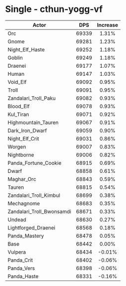# Single - cthun-yogg-vf
| Actor | DPS | Increase |
|---|:---:|:---:|
|Orc|69339|1.31%|
|Gnome|69281|1.23%|
|Night_Elf_Haste|69252|1.18%|
|Goblin|69249|1.18%|
|Draenei|69177|1.07%|
|Human|69147|1.03%|
|Void_Elf|69092|0.95%|
|Troll|69091|0.95%|
|Zandalari_Troll_Paku|69082|0.93%|
|Blood_Elf|69078|0.93%|
|Kul_Tiran|69071|0.92%|
|Highmountain_Tauren|69067|0.91%|
|Dark_Iron_Dwarf|69059|0.90%|
|Night_Elf_Crit|69031|0.86%|
|Worgen|69007|0.83%|
|Nightborne|69006|0.82%|
|Panda_Fortune_Cookie|68915|0.69%|
|Dwarf|68858|0.61%|
|Maghar_Orc|68843|0.59%|
|Tauren|68815|0.54%|
|Zandalari_Troll_Kimbul|68699|0.38%|
|Mechagnome|68683|0.35%|
|Zandalari_Troll_Bwonsamdi|68671|0.33%|
|Undead|68630|0.27%|
|Lightforged_Draenei|68568|0.18%|
|Panda_Mastery|68478|0.05%|
|Base|68442|0.00%|
|Vulpera|68434|-0.01%|
|Panda_Crit|68402|-0.06%|
|Panda_Vers|68398|-0.06%|
|Panda_Haste|68331|-0.16%|
